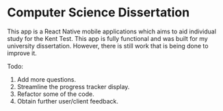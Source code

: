# Computer Science Dissertation 

This app is a React Native mobile applications which aims to aid individual study for the Kent Test. This app is fully functional and was built for my university dissertation. However, there is still work that is being done to improve it.

Todo:
1) Add more questions.
2) Streamline the progress tracker display.
3) Refactor some of the code.
4) Obtain further user/client feedback.
